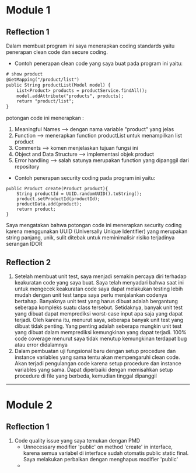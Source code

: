 # Module 1
## Reflection 1

Dalam membuat program ini saya menerapkan coding standards yaitu penerapan clean code dan secure coding.
- Contoh penerapan clean code yang saya buat pada program ini yaitu:
```dtd
# show product
@GetMapping("/product/list")
public String productList(Model model) {
    List<Product> products = productService.findAll();
    model.addAttribute("products", products);
    return "product/list";
}
```
potongan code ini menerapkan :
1. Meaningful Names --> dengan nama variable "product" yang jelas
2. Function --> menerapkan function productList untuk menampilkan list product
3. Comments --> komen menjelaskan tujuan fungsi ini
4. Object and Data Structure --> implementasi objek product
5. Error handling --> salah satunya merupakan function yang dipanggil dari repository

- Contoh penerapan security coding pada program ini yaitu:
```
public Product create(Product product){
    String productId = UUID.randomUUID().toString();
    product.setProductId(productId);
    productData.add(product);
    return product;
}
 ```
Saya mengatakan bahwa potongan code ini menerapkan security coding
karena menggunakan UUID (Universally Unique Identifier) yang merupakan string panjang, unik, sulit ditebak
untuk meminimalisir risiko terjadinya serangan IDOR

## Reflection 2
1. Setelah membuat unit test, saya menjadi semakin percaya diri
terhadap keakuratan code yang saya buat. Saya telah menyadari 
bahwa saat ini untuk mengecek keakuratan code saya dapat melakukan
testing lebih mudah dengan unit test tanpa saya perlu menjalankan codenya
bertahap. Banyaknya unit test yang harus dibuat adalah bergantung 
seberapa kompleks suatu class tersebut. Setidaknya, banyak unit test
yang dibuat dapat memprediksi worst-case input apa saja yang dapat terjadi.
Oleh karena itu, menurut saya, seberapa banyak unit test yang dibuat tidak penting.
Yang penting adalah seberapa mungkin unit test yang dibuat dalam memprediksi
kemungkinan yang dapat terjadi. 100% code coverage menurut saya tidak menutup kemungkinan 
terdapat bug atau error didalamnya
2. Dalam pembuatan uji fungsional baru dengan setup procedure dan instance variables
yang sama tentu akan mempengaruhi clean code.
Akan terjadi pengulangan code karena setup procedure dan instance variables yang sama.
Dapat diperbaiki dengan memisahkan setup procedure di file yang berbeda, kemudian tinggal dipanggil

--------------------------------------------------------
# Module 2
## Reflection 1

1. Code quality issue yang saya temukan dengan PMD
   * Unnecessary modifier 'public' on method 'create' in interface, karena semua variabel di interface sudah otomatis public static final. Saya melakukan perbaikan dengan menghapus modifier 'public'
   * 